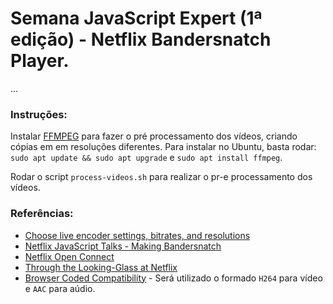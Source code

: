 # Semana JavaScript Expert (1ª edição) - Netflix Bandersnatch Player.

...

### Instruções:

Instalar [FFMPEG](https://ffmpeg.org/ffmpeg.html) para fazer o pré processamento dos vídeos, criando cópias em em resoluções diferentes. Para instalar no Ubuntu, basta rodar: `sudo apt update && sudo apt upgrade` e `sudo apt install ffmpeg`.

Rodar o script `process-videos.sh` para realizar o pr-e processamento dos vídeos.

### Referências:

- [Choose live encoder settings, bitrates, and resolutions](https://support.google.com/youtube/answer/2853702?hl=en&sjid=14676850746258703017-SA)
- [Netflix JavaScript Talks - Making Bandersnatch](https://www.youtube.com/watch?v=WLqc0EX8Bmg&feature=youtu.be)
- [Netflix Open Connect](https://openconnect.netflix.com/en/)
- [Through the Looking-Glass at Netflix](https://engelsjk.com/posts/through-the-looking-glass-at-netflix/)
- [Browser Coded Compatibility](https://gist.github.com/beardcoder/bea50af982658722fd9055c98b9d5e5a) - Será utilizado o formado `H264` para vídeo e `AAC` para aúdio.
